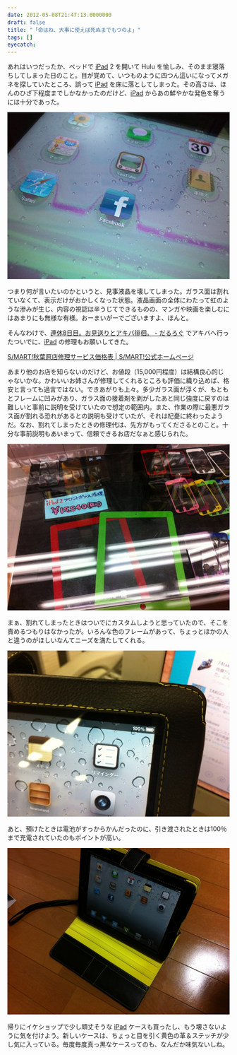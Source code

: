 ```yaml
---
date: 2012-05-08T21:47:13.0000000
draft: false
title: "「命はね、大事に使えば死ぬまでもつのよ」"
tags: []
eyecatch: 
---
```

<p>あれはいつだったか、ベッドで <a class="keyword" href="http://d.hatena.ne.jp/keyword/iPad">iPad</a> 2 を開いて Hulu を愉しみ、そのまま寝落ちしてしまった日のこと。目が覚めて、いつものように四つん這いになってメガネを探していたところ、誤って <a class="keyword" href="http://d.hatena.ne.jp/keyword/iPad">iPad</a> を床に落としてしまった。その高さは、ほんのひざ下程度までしかなかったのだけど、<a class="keyword" href="http://d.hatena.ne.jp/keyword/iPad">iPad</a> からあの鮮やかな発色を奪うには十分であった。</p><p><img src="20120430044358.jpg" alt="f:id:daruyanagi:20120430044358j:plain" title="f:id:daruyanagi:20120430044358j:plain" class="hatena-fotolife"></p><p>つまり何が言いたいのかというと、見事液晶を壊してしまった。ガラス面は割れていなくて、表示だけがおかしくなった状態。液晶画面の全体にわたって虹のような滲みが生じ、内容の視認は辛うじてできるものの、マンガや映画を楽しむにはあまりにも無様な有様。おーまいがーでございますよ、ほんと。</p><p>そんなわけで、<a href="http://daruyanagi.hatenablog.com/entry/2012/05/07/044714">&#x9023;&#x4F11;8&#x65E5;&#x76EE;&#x3002;&#x304A;&#x898B;&#x9001;&#x308A;&#x3068;&#x30A2;&#x30AD;&#x30D0;&#x5F98;&#x5F8A;&#x3002; - &#x3060;&#x308B;&#x308D;&#x3050;</a> でアキバへ行ったついでに、<a class="keyword" href="http://d.hatena.ne.jp/keyword/iPad">iPad</a> の修理もお願いしてきた。</p><p><a href="http://www.dr-mobile.jp/smart/akihabara/price/">S/MART!&#x79CB;&#x8449;&#x539F;&#x5E97;&#x4FEE;&#x7406;&#x30B5;&#x30FC;&#x30D3;&#x30B9;&#x4FA1;&#x683C;&#x8868; | S/MART!&#x516C;&#x5F0F;&#x30DB;&#x30FC;&#x30E0;&#x30DA;&#x30FC;&#x30B8;</a></p><p>あまり他のお店を知らないのだけど、お値段（15,000円程度）は結構良心的じゃないかな。かわいいお姉さんが修理してくれるところも評価に織り込めば、格安と言っても過言ではない。できあがりも上々。多少ガラス面が浮くが、もともとフレームに凹みがあり、ガラス面の接着剤を剥がしたあと同じ強度に戻すのは難しいと事前に説明を受けていたので想定の範囲内。また、作業の際に最悪ガラス面が割れる恐れがあるとの説明も受けていたが、それは杞憂に終わったようだ。なお、割れてしまったときの修理代は、先方がもってくださるとのこと。十分な事前説明もあいまって、信頼できるお店だなぁと感じられた。</p><p><img src="20120505133515.jpg" alt="f:id:daruyanagi:20120505133515j:plain" title="f:id:daruyanagi:20120505133515j:plain" class="hatena-fotolife"></p><p>まぁ、割れてしまったときはついでにカスタムしようと思っていたので、そこを責めるつもりはなかったが。いろんな色のフレームがあって、ちょっとほかの人と違うのがほしいなんてニーズを満たしてくれる。</p><p><img src="20120508122656.jpg" alt="f:id:daruyanagi:20120508122656j:plain" title="f:id:daruyanagi:20120508122656j:plain" class="hatena-fotolife"></p><p>あと、預けたときは電池がすっからかんだったのに、引き渡されたときは100％まで充電されていたのもポイントが高い。</p><p><img src="20120508210513.jpg" alt="f:id:daruyanagi:20120508210513j:plain" title="f:id:daruyanagi:20120508210513j:plain" class="hatena-fotolife"></p><p>帰りにイケショップで少し頑丈そうな <a class="keyword" href="http://d.hatena.ne.jp/keyword/iPad">iPad</a> ケースも買ったし、もう壊さないように気を付けよう。新しいケースは、ちょっと目を引く黄色の革＆ステッチが少し気に入っている。毎度毎度真っ黒なケースってのも、なんだか味気ないしね。</p>
